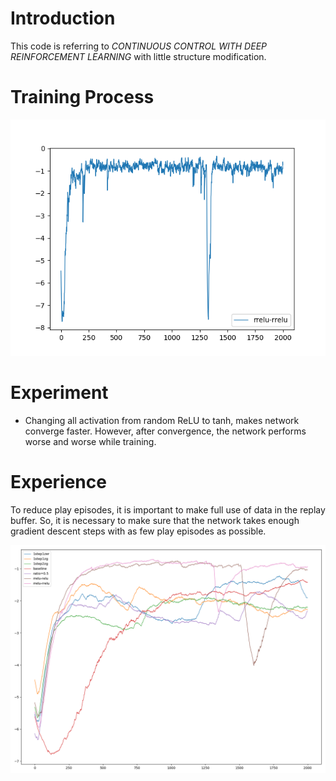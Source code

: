 # Introduction
This code is referring to *CONTINUOUS CONTROL WITH DEEP REINFORCEMENT LEARNING* with little structure modification.

# Training Process
![train](train.png)

# Experiment

- Changing all activation from random ReLU to tanh, makes network converge faster. However, after convergence, the network performs worse and worse while training.

# Experience

To reduce play episodes, it is important to make full use of data in the replay buffer. So, it is necessary to make sure that the network takes enough gradient descent steps with as few play episodes as possible.

![ddpg](ddpg.png)
